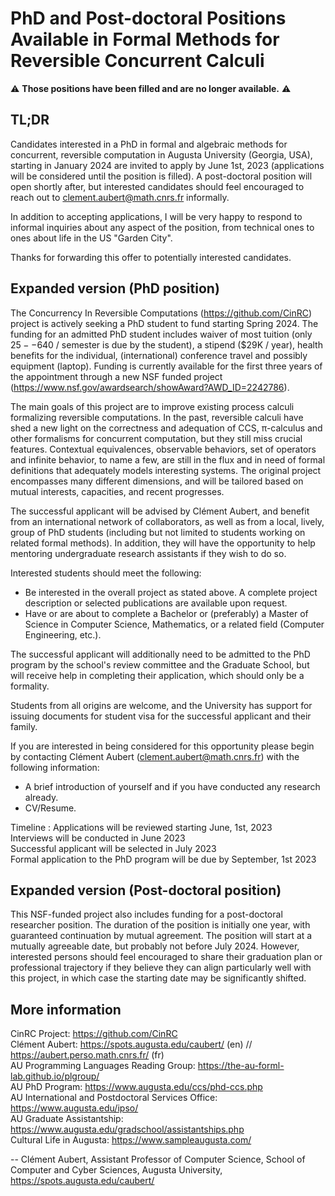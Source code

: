 # PhD and Post-doctoral Positions Available in Formal Methods for Reversible Concurrent Calculi

⚠️ **Those positions have been filled and are no longer available.** ⚠️

TL;DR
-------

Candidates interested in a PhD in formal and algebraic methods for concurrent, reversible computation in Augusta University (Georgia, USA), starting in January 2024 are invited to apply by June 1st, 2023 (applications will be considered until the position is filled).
A post-doctoral position will open shortly after, but interested candidates should feel encouraged to reach out to <clement.aubert@math.cnrs.fr> informally.

In addition to accepting applications, I will be very happy to respond to informal inquiries about any aspect of the position, from technical ones to ones about life in the US "Garden City".

Thanks for forwarding this offer to potentially interested candidates.


Expanded version (PhD position)
------------------------------------

The Concurrency In Reversible Computations (<https://github.com/CinRC>) project is actively seeking a PhD student to fund starting Spring 2024. The funding for an admitted PhD student includes waiver of most tuition (only $25--$640 / semester is due by the student), a stipend ($29K / year), health benefits for the individual, (international) conference travel and possibly equipment (laptop). Funding is currently available for the first three years of the appointment through a new NSF funded project (<https://www.nsf.gov/awardsearch/showAward?AWD_ID=2242786>).

The main goals of this project are to improve existing process calculi formalizing reversible computations. In the past, reversible calculi have shed a new light on the correctness and adequation of CCS, π-calculus and other formalisms for concurrent computation, but they still miss crucial features. Contextual equivalences, observable behaviors, set of operators and infinite behavior, to name a few, are still in the flux and in need of formal definitions that adequately models interesting systems. The original project encompasses many different dimensions, and will be tailored based on mutual interests, capacities, and recent progresses.

The successful applicant will be advised by Clément Aubert, and benefit from an international network of collaborators, as well as from a local, lively, group of PhD students (including but not limited to students working on related formal methods). In addition, they will have the opportunity to help mentoring undergraduate research assistants if they wish to do so.

Interested students should meet the following:

   - Be interested in the overall project as stated above. A complete project description or selected publications are available upon request.
   - Have or are about to complete a Bachelor or (preferably) a Master of Science in Computer Science, Mathematics, or a related field (Computer Engineering, etc.).
   
The successful applicant will additionally need to be admitted to the PhD program by the school's review committee and the Graduate School, but will receive help in completing their application, which should only be a formality.

Students from all origins are welcome, and the University has support for issuing documents for student visa for the successful applicant and their family.

If you are interested in being considered for  this opportunity please begin by contacting Clément Aubert (<clement.aubert@math.cnrs.fr>) with the following information:

   - A brief introduction of yourself and if you have conducted any research already.
   - CV/Resume.

Timeline
: 
   Applications will be reviewed starting June, 1st, 2023  
   Interviews will be conducted in June 2023  
   Successful applicant will be selected in July 2023  
   Formal application to the PhD program will be due by September, 1st 2023
    



Expanded version (Post-doctoral position)
----------------------------------------------

This NSF-funded project also includes funding for a post-doctoral researcher position. The duration of the position is initially one year, with guaranteed continuation by mutual agreement. The position will start at a mutually agreeable date, but probably not before July 2024. However, interested persons should feel encouraged to share their graduation plan or professional trajectory if they believe they can align particularly well with this project, in which case the starting date may be significantly shifted.



More information
--------------------

   CinRC Project: <https://github.com/CinRC>  
   Clément Aubert: <https://spots.augusta.edu/caubert/> (en) // <https://aubert.perso.math.cnrs.fr/> (fr)  
   AU Programming Languages Reading Group: <https://the-au-forml-lab.github.io/plgroup/>  
   AU PhD Program: <https://www.augusta.edu/ccs/phd-ccs.php>  
   AU International and Postdoctoral Services Office: <https://www.augusta.edu/ipso/>  
   AU Graduate Assistantship: <https://www.augusta.edu/gradschool/assistantships.php>  
   Cultural Life in Augusta: <https://www.sampleaugusta.com/>

-- 
    Clément Aubert, Assistant Professor of Computer Science,
    School of Computer and Cyber Sciences, Augusta University,
    https://spots.augusta.edu/caubert/


